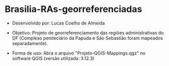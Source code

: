 # Brasilia-RAs-georreferenciadas 

- Desenvolvido por: Lucas Coelho de Almeida

- Objetivo: Projeto de georreferenciamento das regiões administrativas do DF (Complexo peniteciário da Papuda e São Sebastião foram mapeados separadamente).

- Forma de uso: Abra o arquivo "Projeto-QGIS-Mappings.qgz" no software QGIS (versão utilizada: 3.12.3)
